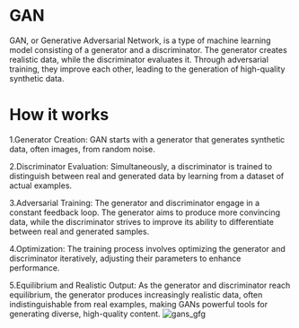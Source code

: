# GAN
GAN, or Generative Adversarial Network, is a type of machine learning model consisting of a generator and a discriminator. The generator creates realistic data, while the discriminator evaluates it. Through adversarial training, they improve each other, leading to the generation of high-quality synthetic data.
# How it works 
1.Generator Creation: GAN starts with a generator that generates synthetic data, often images, from random noise.

2.Discriminator Evaluation: Simultaneously, a discriminator is trained to distinguish between real and generated data by learning from a dataset of actual examples.

3.Adversarial Training: The generator and discriminator engage in a constant feedback loop. The generator aims to produce more convincing data, while the discriminator strives to improve its ability to differentiate between real and generated samples.

4.Optimization: The training process involves optimizing the generator and discriminator iteratively, adjusting their parameters to enhance performance.

5.Equilibrium and Realistic Output: As the generator and discriminator reach equilibrium, the generator produces increasingly realistic data, often indistinguishable from real examples, making GANs powerful tools for generating diverse, high-quality content.
![gans_gfg](https://github.com/abbireddi/GAN/assets/115482267/e51390f8-d518-4bec-9117-ff393be2b1f0)

